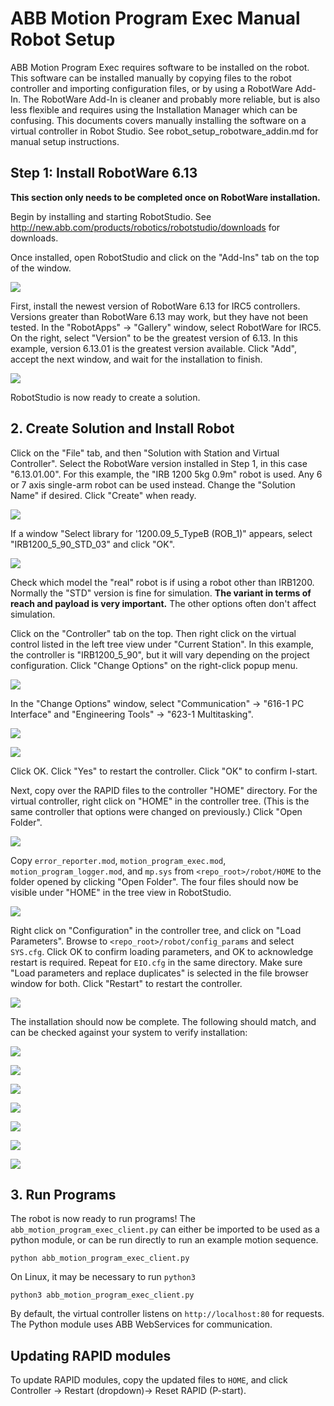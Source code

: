 # ABB Motion Program Exec Manual Robot Setup

ABB Motion Program Exec requires software to be installed on the robot. This software can be
installed manually by copying files to the robot controller and importing configuration files,
or by using a RobotWare Add-In. The RobotWare Add-In is cleaner and probably more reliable,
but is also less flexible and requires using the Installation Manager which can be confusing.
This documents covers manually installing the software on a virtual controller in Robot Studio. See
robot_setup_robotware_addin.md for manual setup instructions.

## Step 1: Install RobotWare 6.13

**This section only needs to be completed once on RobotWare installation.**

Begin by installing and starting RobotStudio. See 
http://new.abb.com/products/robotics/robotstudio/downloads for downloads.

Once installed, open RobotStudio and click on the "Add-Ins" tab on the top of the window.

![](figures/robotstudio_addin_tab.png)

First, install the newest version of RobotWare 6.13 for IRC5 controllers. Versions greater 
than RobotWare 6.13 may work, but they have not been tested. In the "RobotApps" -> "Gallery" window,
select RobotWare for IRC5. On the right, select "Version" to be the greatest version of 6.13.
In this example, version 6.13.01 is the greatest version available. Click "Add", accept the next
window, and wait for the installation to finish.

![](figures/robotstudio_addin_robotware_irc5.png)

RobotStudio is now ready to create a solution.

## 2. Create Solution and Install Robot

Click on the "File" tab, and then "Solution with Station and Virtual Controller". Select the 
RobotWare version installed in Step 1, in this case "6.13.01.00". For this example, the 
"IRB 1200 5kg 0.9m" robot is used. Any 6 or 7 axis single-arm robot can be used instead. Change
the "Solution Name" if desired. Click "Create" when ready.

![](figures/robotstudio_new_solution.png)

If a window "Select library for '1200.09_5_TypeB (ROB_1)" appears, select "IRB1200_5_90_STD_03" 
and click "OK".

![](figures/robotstudio_irb1200_select.png)

Check which model the "real" robot is if using a robot other than IRB1200. Normally the "STD"
version is fine for simulation. **The variant in terms of reach and payload is very important.** The
other options often don't affect simulation.

Click on the "Controller" tab on the top. Then right click on the virtual control listed in
the left tree view under "Current Station". In this example, the controller is "IRB1200_5_90", but 
it will vary depending on the project configuration. Click "Change Options" on the right-click
popup menu.

![](figures/robotstudio_change_options.png)

In the "Change Options" window, select "Communication" -> "616-1 PC Interface" and 
"Engineering Tools" -> "623-1 Multitasking".

![](figures/robotstudio_change_options2.png)

![](figures/robotstudio_change_options3.png)

Click OK. Click "Yes" to restart the controller. Click
"OK" to confirm I-start.

Next, copy over the RAPID files to the controller "HOME" directory. For the virtual controller,
right click on "HOME" in the controller tree. (This is the same controller that options were
changed on previously.) Click "Open Folder".

![](figures/robotstudio_open_home.png)

Copy `error_reporter.mod`, `motion_program_exec.mod`, `motion_program_logger.mod`, and
`mp.sys` from `<repo_root>/robot/HOME` to the folder opened by clicking "Open Folder". The four
files should now be visible under "HOME" in the tree view in RobotStudio.

![](figures/robotstudio_rapid_copied.png)

Right click on "Configuration" in the controller tree, and click on "Load Parameters". Browse to 
`<repo_root>/robot/config_params` and select `SYS.cfg`. Click OK to confirm loading parameters,
and OK to acknowledge restart is required. Repeat for `EIO.cfg` in the same directory. Make sure
"Load parameters and replace duplicates" is selected in the file browser window for both. Click
"Restart" to restart the controller.

![](figures/robotstudio_restart.png)

The installation should now be complete. The following should match, and can be checked against 
your system to verify installation:

![](figures/robotstudio_addin_installed1.png)

![](figures/robotstudio_addin_installed2.png)

![](figures/robotstudio_addin_installed3.png)

![](figures/robotstudio_addin_installed4.png)

![](figures/robotstudio_addin_installed7.png)

![](figures/robotstudio_addin_installed6.png)

![](figures/robotstudio_addin_installed5.png)

## 3. Run Programs

The robot is now ready to run programs! The `abb_motion_program_exec_client.py` can either
be imported to be used as a python module, or can be run directly to run an example
motion sequence.

```
python abb_motion_program_exec_client.py
```

On Linux, it may be necessary to run `python3`

```
python3 abb_motion_program_exec_client.py
```

By default, the virtual controller listens on `http://localhost:80` for requests. The Python
module uses ABB WebServices for communication.

## Updating RAPID modules

To update RAPID modules, copy the updated files to `HOME`, and click Controller -> 
Restart (dropdown)-> Reset RAPID (P-start).
